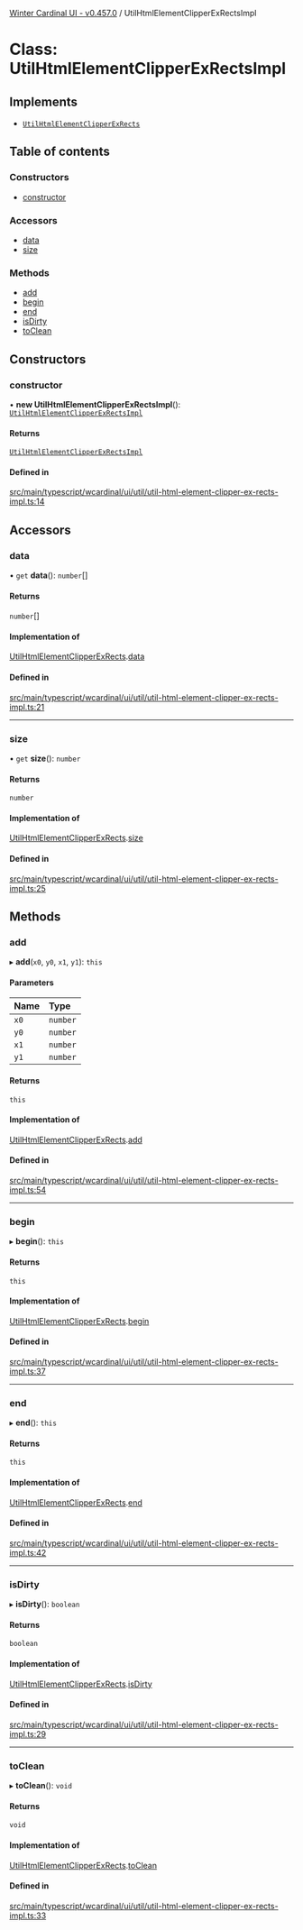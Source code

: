 [Winter Cardinal UI - v0.457.0](../index.md) / UtilHtmlElementClipperExRectsImpl

# Class: UtilHtmlElementClipperExRectsImpl

## Implements

- [`UtilHtmlElementClipperExRects`](../interfaces/UtilHtmlElementClipperExRects.md)

## Table of contents

### Constructors

- [constructor](UtilHtmlElementClipperExRectsImpl.md#constructor)

### Accessors

- [data](UtilHtmlElementClipperExRectsImpl.md#data)
- [size](UtilHtmlElementClipperExRectsImpl.md#size)

### Methods

- [add](UtilHtmlElementClipperExRectsImpl.md#add)
- [begin](UtilHtmlElementClipperExRectsImpl.md#begin)
- [end](UtilHtmlElementClipperExRectsImpl.md#end)
- [isDirty](UtilHtmlElementClipperExRectsImpl.md#isdirty)
- [toClean](UtilHtmlElementClipperExRectsImpl.md#toclean)

## Constructors

### constructor

• **new UtilHtmlElementClipperExRectsImpl**(): [`UtilHtmlElementClipperExRectsImpl`](UtilHtmlElementClipperExRectsImpl.md)

#### Returns

[`UtilHtmlElementClipperExRectsImpl`](UtilHtmlElementClipperExRectsImpl.md)

#### Defined in

[src/main/typescript/wcardinal/ui/util/util-html-element-clipper-ex-rects-impl.ts:14](https://github.com/winter-cardinal/winter-cardinal-ui/blob/v0.457.0/src/main/typescript/wcardinal/ui/util/util-html-element-clipper-ex-rects-impl.ts#L14)

## Accessors

### data

• `get` **data**(): `number`[]

#### Returns

`number`[]

#### Implementation of

[UtilHtmlElementClipperExRects](../interfaces/UtilHtmlElementClipperExRects.md).[data](../interfaces/UtilHtmlElementClipperExRects.md#data)

#### Defined in

[src/main/typescript/wcardinal/ui/util/util-html-element-clipper-ex-rects-impl.ts:21](https://github.com/winter-cardinal/winter-cardinal-ui/blob/v0.457.0/src/main/typescript/wcardinal/ui/util/util-html-element-clipper-ex-rects-impl.ts#L21)

___

### size

• `get` **size**(): `number`

#### Returns

`number`

#### Implementation of

[UtilHtmlElementClipperExRects](../interfaces/UtilHtmlElementClipperExRects.md).[size](../interfaces/UtilHtmlElementClipperExRects.md#size)

#### Defined in

[src/main/typescript/wcardinal/ui/util/util-html-element-clipper-ex-rects-impl.ts:25](https://github.com/winter-cardinal/winter-cardinal-ui/blob/v0.457.0/src/main/typescript/wcardinal/ui/util/util-html-element-clipper-ex-rects-impl.ts#L25)

## Methods

### add

▸ **add**(`x0`, `y0`, `x1`, `y1`): `this`

#### Parameters

| Name | Type |
| :------ | :------ |
| `x0` | `number` |
| `y0` | `number` |
| `x1` | `number` |
| `y1` | `number` |

#### Returns

`this`

#### Implementation of

[UtilHtmlElementClipperExRects](../interfaces/UtilHtmlElementClipperExRects.md).[add](../interfaces/UtilHtmlElementClipperExRects.md#add)

#### Defined in

[src/main/typescript/wcardinal/ui/util/util-html-element-clipper-ex-rects-impl.ts:54](https://github.com/winter-cardinal/winter-cardinal-ui/blob/v0.457.0/src/main/typescript/wcardinal/ui/util/util-html-element-clipper-ex-rects-impl.ts#L54)

___

### begin

▸ **begin**(): `this`

#### Returns

`this`

#### Implementation of

[UtilHtmlElementClipperExRects](../interfaces/UtilHtmlElementClipperExRects.md).[begin](../interfaces/UtilHtmlElementClipperExRects.md#begin)

#### Defined in

[src/main/typescript/wcardinal/ui/util/util-html-element-clipper-ex-rects-impl.ts:37](https://github.com/winter-cardinal/winter-cardinal-ui/blob/v0.457.0/src/main/typescript/wcardinal/ui/util/util-html-element-clipper-ex-rects-impl.ts#L37)

___

### end

▸ **end**(): `this`

#### Returns

`this`

#### Implementation of

[UtilHtmlElementClipperExRects](../interfaces/UtilHtmlElementClipperExRects.md).[end](../interfaces/UtilHtmlElementClipperExRects.md#end)

#### Defined in

[src/main/typescript/wcardinal/ui/util/util-html-element-clipper-ex-rects-impl.ts:42](https://github.com/winter-cardinal/winter-cardinal-ui/blob/v0.457.0/src/main/typescript/wcardinal/ui/util/util-html-element-clipper-ex-rects-impl.ts#L42)

___

### isDirty

▸ **isDirty**(): `boolean`

#### Returns

`boolean`

#### Implementation of

[UtilHtmlElementClipperExRects](../interfaces/UtilHtmlElementClipperExRects.md).[isDirty](../interfaces/UtilHtmlElementClipperExRects.md#isdirty)

#### Defined in

[src/main/typescript/wcardinal/ui/util/util-html-element-clipper-ex-rects-impl.ts:29](https://github.com/winter-cardinal/winter-cardinal-ui/blob/v0.457.0/src/main/typescript/wcardinal/ui/util/util-html-element-clipper-ex-rects-impl.ts#L29)

___

### toClean

▸ **toClean**(): `void`

#### Returns

`void`

#### Implementation of

[UtilHtmlElementClipperExRects](../interfaces/UtilHtmlElementClipperExRects.md).[toClean](../interfaces/UtilHtmlElementClipperExRects.md#toclean)

#### Defined in

[src/main/typescript/wcardinal/ui/util/util-html-element-clipper-ex-rects-impl.ts:33](https://github.com/winter-cardinal/winter-cardinal-ui/blob/v0.457.0/src/main/typescript/wcardinal/ui/util/util-html-element-clipper-ex-rects-impl.ts#L33)
